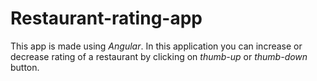 # Restaurant-rating-app
This app is made using _Angular_.
In this application you can increase or decrease rating of a restaurant by clicking on _thumb-up_ or _thumb-down_ button.

